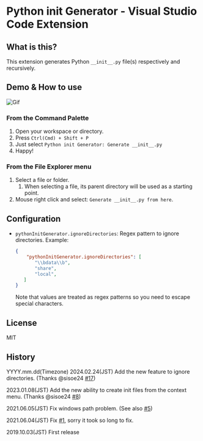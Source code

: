 # Python init Generator - Visual Studio Code Extension

## What is this?

This extension generates Python `__init__.py` file(s) respectively and recursively.

## Demo & How to use

![Gif](https://github.com/SeeLog/python-init-generator/blob/demo_gif/demo.gif?raw=true)

### From the Command Palette

1. Open your workspace or directory.
2. Press `Ctrl(Cmd) + Shift + P`
3. Just select `Python init Generator: Generate __init__.py`
4. Happy!

### From the File Explorer menu

1. Select a file or folder.
   1. When selecting a file, its parent directory will be used as a starting point.
2. Mouse right click and select: `Generate __init__.py from here`.

## Configuration

* `pythonInitGenerator.ignoreDirectories`: Regex pattern to ignore directories.
   Example:

   ```json
   {
       "pythonInitGenerator.ignoreDirectories": [
          "\\bdata\\b",
          "share",
          "local",
      ]
   }
  ```
  Note that values are treated as regex patterns so you need to escape special characters.

## License

MIT

## History

YYYY.mm.dd(Timezone)
2024.02.24(JST) Add the new feature to ignore directories. (Thanks @sisoe24 [#17](https://github.com/SeeLog/python-init-generator/pull/17))

2023.01.08(JST) Add the new ability to create init files from the context menu. (Thanks @sisoe24 [#8](https://github.com/SeeLog/python-init-generator/pull/8))

2021.06.05(JST) Fix windows path problem. (See also [#5](https://github.com/SeeLog/python-init-generator/pull/5))

2021.06.04(JST) Fix [#1](https://github.com/SeeLog/python-init-generator/issues/1), sorry it took so long to fix.

2019.10.03(JST) First release
